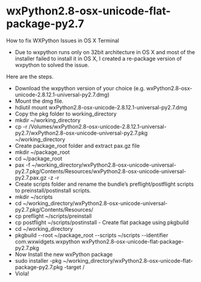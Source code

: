 # wxPython2.8-osx-unicode-flat-package-py2.7
How to fix WXPython Issues in OS X Terminal

  - Due to wxpython runs only on 32bit architecture in OS X and most of the installer failed to install it in OS X, I created a re-package version of wxpython to solved the issue. 

  Here are the steps.  

  - Download the wxpython version of your choice (e.g. wxPython2.8-osx-unicode-2.8.12.1-universal-py2.7.dmg) 
  - Mount the dmg file.     
  - hdiutil mount wxPython2.8-osx-unicode-2.8.12.1-universal-py2.7.dmg 
  - Copy the pkg folder to working_directory     
  - mkdir ~/working_directory     
  - cp -r  /Volumes/wxPython2.8-osx-unicode-2.8.12.1-universal-py2.7/wxPython2.8-osx-unicode-universal-py2.7.pkg ~/working_directory 
  - Create package_root folder and extract pax.gz file     
  - mkdir ~/package_root     
  - cd ~/package_root     
  - pax -f ~/working_directory/wxPython2.8-osx-unicode-universal-py2.7.pkg/Contents/Resources/wxPython2.8-osx-unicode-universal-py2.7.pax.gz -z -r 
  - Create scripts folder and rename the bundle’s preflight/postflight scripts to preinstall/postinstall scripts.     
  - mkdir ~/scripts     
  - cd ~/working_directory/wxPython2.8-osx-unicode-universal-py2.7.pkg/Contents/Resources/     
  - cp preflight ~/scripts/preinstall     
  - cp postflight ~/scripts/postinstall - Create flat package using pkgbuild     
  - cd ~/working_directory     
  - pkgbuild --root ~/package_root --scripts ~/scripts --identifier com.wxwidgets.wxpython wxPython2.8-osx-unicode-flat-package-py2.7.pkg 
  - Now Install the new wxPython package     
  - sudo installer -pkg ~/working_directory/wxPython2.8-osx-unicode-flat-package-py2.7.pkg -target / 
  - Viola!
